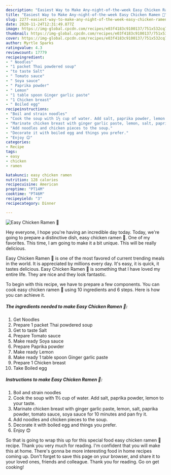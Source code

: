 ```yaml
---
description: "Easiest Way to Make Any-night-of-the-week Easy Chicken Ramen 🍜"
title: "Easiest Way to Make Any-night-of-the-week Easy Chicken Ramen 🍜"
slug: 2277-easiest-way-to-make-any-night-of-the-week-easy-chicken-ramen
date: 2020-11-24T12:31:49.877Z
image: https://img-global.cpcdn.com/recipes/e03f4183c9100137/751x532cq70/easy-chicken-ramen-🍜-recipe-main-photo.jpg
thumbnail: https://img-global.cpcdn.com/recipes/e03f4183c9100137/751x532cq70/easy-chicken-ramen-🍜-recipe-main-photo.jpg
cover: https://img-global.cpcdn.com/recipes/e03f4183c9100137/751x532cq70/easy-chicken-ramen-🍜-recipe-main-photo.jpg
author: Myrtle Sparks
ratingvalue: 4.3
reviewcount: 17779
recipeingredient:
- " Noodles"
- "1 packet Thai powdered soup"
- "to taste Salt"
- " Tomato sauce"
- " Soya sauce"
- " Paprika powder"
- " Lemon"
- "1 table spoon Ginger garlic paste"
- "1 Chicken breast"
- " Boiled egg"
recipeinstructions:
- "Boil and strain noodles"
- "Cook the soup with 1½ cup of water. Add salt, paprika powder, lemon to your taste."
- "Marinate chicken breast with ginger garlic paste, lemon, salt, paprika powder, tomato sauce, soya sauce for 10 minutes and pan fry it."
- "Add noodles and chicken pieces to the soup."
- "Decorate it with boiled egg and things you prefer."
- "Enjoy 😊"
categories:
- Recipe
tags:
- easy
- chicken
- ramen

katakunci: easy chicken ramen 
nutrition: 128 calories
recipecuisine: American
preptime: "PT14M"
cooktime: "PT46M"
recipeyield: "3"
recipecategory: Dinner

---
```



![Easy Chicken Ramen 🍜](https://img-global.cpcdn.com/recipes/e03f4183c9100137/751x532cq70/easy-chicken-ramen-🍜-recipe-main-photo.jpg)

Hey everyone, I hope you're having an incredible day today. Today, we're going to prepare a distinctive dish, easy chicken ramen 🍜. One of my favorites. This time, I am going to make it a bit unique. This will be really delicious.



Easy Chicken Ramen 🍜 is one of the most favored of current trending meals in the world. It is appreciated by millions every day. It's easy, it is quick, it tastes delicious. Easy Chicken Ramen 🍜 is something that I have loved my entire life. They are nice and they look fantastic.


To begin with this recipe, we have to prepare a few components. You can cook easy chicken ramen 🍜 using 10 ingredients and 6 steps. Here is how you can achieve it.

<!--inarticleads1-->

##### The ingredients needed to make Easy Chicken Ramen 🍜:

1. Get  Noodles
1. Prepare 1 packet Thai powdered soup
1. Get to taste Salt
1. Prepare  Tomato sauce
1. Make ready  Soya sauce
1. Prepare  Paprika powder
1. Make ready  Lemon
1. Make ready 1 table spoon Ginger garlic paste
1. Prepare 1 Chicken breast
1. Take  Boiled egg




<!--inarticleads2-->

##### Instructions to make Easy Chicken Ramen 🍜:

1. Boil and strain noodles
1. Cook the soup with 1½ cup of water. Add salt, paprika powder, lemon to your taste.
1. Marinate chicken breast with ginger garlic paste, lemon, salt, paprika powder, tomato sauce, soya sauce for 10 minutes and pan fry it.
1. Add noodles and chicken pieces to the soup.
1. Decorate it with boiled egg and things you prefer.
1. Enjoy 😊




So that is going to wrap this up for this special food easy chicken ramen 🍜 recipe. Thank you very much for reading. I'm confident that you will make this at home. There's gonna be more interesting food in home recipes coming up. Don't forget to save this page on your browser, and share it to your loved ones, friends and colleague. Thank you for reading. Go on get cooking!

